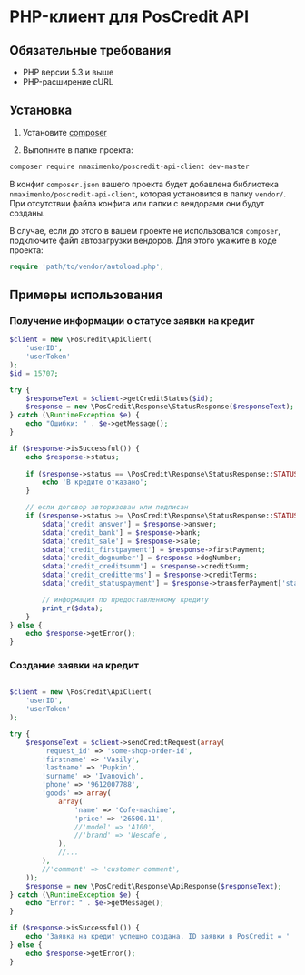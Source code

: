 # PHP-клиент для PosCredit API

## Обязательные требования

* PHP версии 5.3 и выше
* PHP-расширение cURL

## Установка

1) Установите [composer](https://getcomposer.org/download/)

2) Выполните в папке проекта:
```bash
composer require nmaximenko/poscredit-api-client dev-master
```

В конфиг `composer.json` вашего проекта будет добавлена библиотека `nmaximenko/poscredit-api-client`, которая установится в папку `vendor/`. При отсутствии файла конфига или папки с вендорами они будут созданы.

В случае, если до этого в вашем проекте не использовался `composer`, подключите файл автозагрузки вендоров. Для этого укажите в коде проекта:
```php
require 'path/to/vendor/autoload.php';
```

## Примеры использования

### Получение информации о статусе заявки на кредит
```php
$client = new \PosCredit\ApiClient(
    'userID',
    'userToken'
);
$id = 15707;

try {
    $responseText = $client->getCreditStatus($id);
    $response = new \PosCredit\Response\StatusResponse($responseText);
} catch (\RuntimeException $e) {
    echo "Ошибки: " . $e->getMessage();
}

if ($response->isSuccessful()) {
    echo $response->status;
    
    if ($response->status == \PosCredit\Response\StatusResponse::STATUS_DENIED) {
        echo 'В кредите отказано';
    }

    // если договор авторизован или подписан
    if ($response->status >= \PosCredit\Response\StatusResponse::STATUS_AUTHORIZED) {
        $data['credit_answer'] = $response->answer;
        $data['credit_bank'] = $response->bank;
        $data['credit_sale'] = $response->sale;
        $data['credit_firstpayment'] = $response->firstPayment;
        $data['credit_dognumber'] = $response->dogNumber;
        $data['credit_creditsumm'] = $response->creditSumm;
        $data['credit_creditterms'] = $response->creditTerms;
        $data['credit_statuspayment'] = $response->transferPayment['statusPayment'];

        // информация по предоставленному кредиту
        print_r($data);
    }
} else {
    echo $response->getError();
}
```

### Создание заявки на кредит
```php

$client = new \PosCredit\ApiClient(
    'userID',
    'userToken'
);

try {
    $responseText = $client->sendCreditRequest(array(
        'request_id' => 'some-shop-order-id',
        'firstname' => 'Vasily',
        'lastname' => 'Pupkin',
        'surname' => 'Ivanovich',
        'phone' => '9612007788',
        'goods' => array(
            array(
                'name' => 'Cofe-machine',
                'price' => '26500.11',
                //'model' => 'A100',
                //'brand' => 'Nescafe',
            ),
            //...
        ),
        //'comment' => 'customer comment',
    ));
    $response = new \PosCredit\Response\ApiResponse($responseText);
} catch (\RuntimeException $e) {
    echo "Error: " . $e->getMessage();
}

if ($response->isSuccessful()) {
    echo 'Заявка на кредит успешно создана. ID заявки в PosCredit = ' . $response->idProfile;
} else {
    echo $response->getError();
}
```
